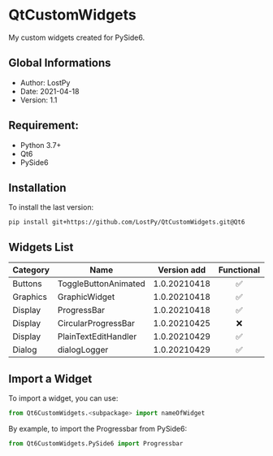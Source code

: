 # QtCustomWidgets

My custom widgets created for PySide6.

## Global Informations

 * Author: LostPy
 * Date: 2021-04-18
 * Version: 1.1
 
## Requirement:
 * Python 3.7+
 * Qt6
 * PySide6

## Installation

To install the last version:
```
pip install git+https://github.com/LostPy/QtCustomWidgets.git@Qt6
```

## Widgets List

|Category|Name|Version add|Functional|QtDesigner|
|--------|----|:---------:|:--------:|:--------:|
|Buttons|ToggleButtonAnimated|1.0.20210418|✅|✅|
|Graphics|GraphicWidget|1.0.20210418|✅|❌|
|Display|ProgressBar|1.0.20210418|✅|✅|
|Display|CircularProgressBar|1.0.20210425|❌|❌|
|Display|PlainTextEditHandler|1.0.20210429|✅|❌|
|Dialog|dialogLogger|1.0.20210429|✅|❌|


## Import a Widget

To import a widget, you can use:
```py
from Qt6CustomWidgets.<subpackage> import nameOfWidget
```

By example, to import the Progressbar from PySide6:
```py
from Qt6CustomWidgets.PySide6 import Progressbar
```
